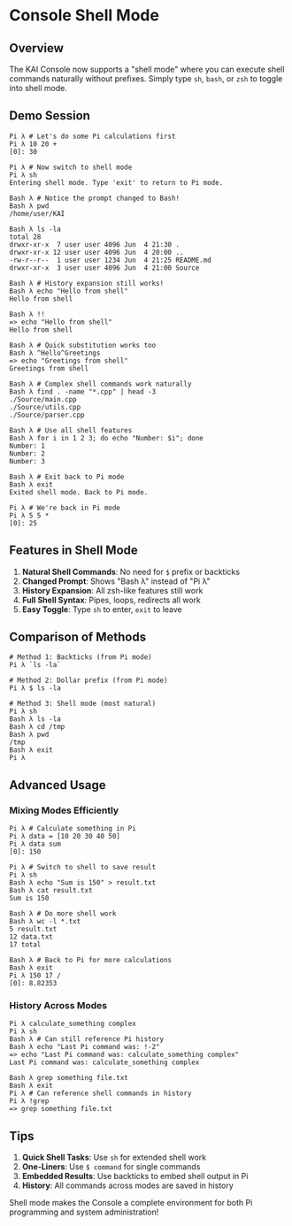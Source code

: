 # Console Shell Mode

## Overview

The KAI Console now supports a "shell mode" where you can execute shell commands naturally without prefixes. Simply type `sh`, `bash`, or `zsh` to toggle into shell mode.

## Demo Session

```console
Pi λ # Let's do some Pi calculations first
Pi λ 10 20 +
[0]: 30

Pi λ # Now switch to shell mode
Pi λ sh
Entering shell mode. Type 'exit' to return to Pi mode.

Bash λ # Notice the prompt changed to Bash!
Bash λ pwd
/home/user/KAI

Bash λ ls -la
total 28
drwxr-xr-x  7 user user 4096 Jun  4 21:30 .
drwxr-xr-x 12 user user 4096 Jun  4 20:00 ..
-rw-r--r--  1 user user 1234 Jun  4 21:25 README.md
drwxr-xr-x  3 user user 4096 Jun  4 21:00 Source

Bash λ # History expansion still works!
Bash λ echo "Hello from shell"
Hello from shell

Bash λ !!
=> echo "Hello from shell"
Hello from shell

Bash λ # Quick substitution works too
Bash λ ^Hello^Greetings
=> echo "Greetings from shell"
Greetings from shell

Bash λ # Complex shell commands work naturally
Bash λ find . -name "*.cpp" | head -3
./Source/main.cpp
./Source/utils.cpp
./Source/parser.cpp

Bash λ # Use all shell features
Bash λ for i in 1 2 3; do echo "Number: $i"; done
Number: 1
Number: 2
Number: 3

Bash λ # Exit back to Pi mode
Bash λ exit
Exited shell mode. Back to Pi mode.

Pi λ # We're back in Pi mode
Pi λ 5 5 *
[0]: 25
```

## Features in Shell Mode

1. **Natural Shell Commands**: No need for `$` prefix or backticks
2. **Changed Prompt**: Shows "Bash λ" instead of "Pi λ"
3. **History Expansion**: All zsh-like features still work
4. **Full Shell Syntax**: Pipes, loops, redirects all work
5. **Easy Toggle**: Type `sh` to enter, `exit` to leave

## Comparison of Methods

```console
# Method 1: Backticks (from Pi mode)
Pi λ `ls -la`

# Method 2: Dollar prefix (from Pi mode)
Pi λ $ ls -la

# Method 3: Shell mode (most natural)
Pi λ sh
Bash λ ls -la
Bash λ cd /tmp
Bash λ pwd
/tmp
Bash λ exit
Pi λ
```

## Advanced Usage

### Mixing Modes Efficiently

```console
Pi λ # Calculate something in Pi
Pi λ data = [10 20 30 40 50]
Pi λ data sum
[0]: 150

Pi λ # Switch to shell to save result
Pi λ sh
Bash λ echo "Sum is 150" > result.txt
Bash λ cat result.txt
Sum is 150

Bash λ # Do more shell work
Bash λ wc -l *.txt
5 result.txt
12 data.txt
17 total

Bash λ # Back to Pi for more calculations
Bash λ exit
Pi λ 150 17 /
[0]: 8.82353
```

### History Across Modes

```console
Pi λ calculate_something complex
Pi λ sh
Bash λ # Can still reference Pi history
Bash λ echo "Last Pi command was: !-2"
=> echo "Last Pi command was: calculate_something complex"
Last Pi command was: calculate_something complex

Bash λ grep something file.txt
Bash λ exit
Pi λ # Can reference shell commands in history
Pi λ !grep
=> grep something file.txt
```

## Tips

1. **Quick Shell Tasks**: Use `sh` for extended shell work
2. **One-Liners**: Use `$ command` for single commands
3. **Embedded Results**: Use backticks to embed shell output in Pi
4. **History**: All commands across modes are saved in history

Shell mode makes the Console a complete environment for both Pi programming and system administration!